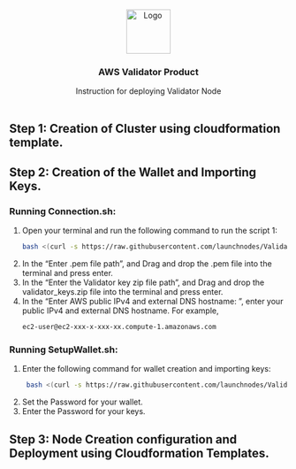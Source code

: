 
<!-- PROJECT LOGO -->
<br />
<p align="center">
  <a href="https://www.launchnodes.com/">
    <img src="https://logo-public.s3.us-east-2.amazonaws.com/app+icon.png" alt="Logo" width="80" height="80">
  </a>

  <h3 align="center">AWS Validator Product</h3>

  <p align="center">
    Instruction for deploying Validator Node
    <br />
   <br />
    
  </p>
</p>

<h2>Step 1: Creation of Cluster using cloudformation template.</h2>

<h2>Step 2: Creation of the Wallet and Importing Keys.</h2>

### Running Connection.sh:

1. Open your terminal and run the following command to run the script 1:
   ```sh
   bash <(curl -s https://raw.githubusercontent.com/launchnodes/ValidatorNodeProduct/main/Scripts/Connection.sh)
   ```
2. In the “Enter .pem file path”, and Drag and drop the .pem file into the terminal and press enter.
3. In the “Enter the Validator key zip file path”, and Drag and drop the validator_keys.zip file into the terminal and press enter.
4. In the “Enter AWS public IPv4 and external DNS hostname: ”, enter your public IPv4 and external DNS hostname. For example,
   ```sh
   ec2-user@ec2-xxx-x-xxx-xx.compute-1.amazonaws.com
   ```
### Running SetupWallet.sh:
1. Enter the following command for wallet creation and importing keys:
   ```sh
    bash <(curl -s https://raw.githubusercontent.com/launchnodes/ValidatorNodeProduct/main/Scripts/SetupWallet.sh)
   ```
2. Set the Password for your wallet.
3. Enter the Password for your keys.

<h2>Step 3: Node Creation configuration and Deployment using Cloudformation Templates.</h2>
